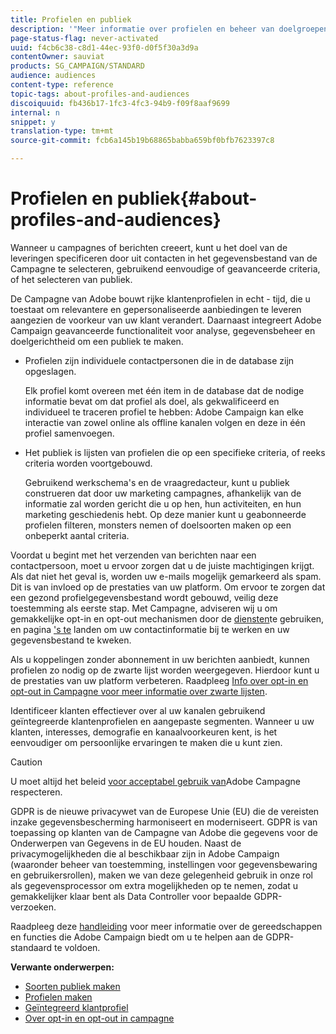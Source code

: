```yaml
---
title: Profielen en publiek
description: '"Meer informatie over profielen en beheer van doelgroepen in Adobe Campaign: doelgroepen definiëren, doelgroepen selecteren, ontvangers filteren, gegevens verzamelen en bijwerken."'
page-status-flag: never-activated
uuid: f4cb6c38-c8d1-44ec-93f0-d0f5f30a3d9a
contentOwner: sauviat
products: SG_CAMPAIGN/STANDARD
audience: audiences
content-type: reference
topic-tags: about-profiles-and-audiences
discoiquuid: fb436b17-1fc3-4fc3-94b9-f09f8aaf9699
internal: n
snippet: y
translation-type: tm+mt
source-git-commit: fcb6a145b19b68865babba659bf0bfb7623397c8

---
```



# Profielen en publiek{#about-profiles-and-audiences}

Wanneer u campagnes of berichten creeert, kunt u het doel van de leveringen specificeren door uit contacten in het gegevensbestand van de Campagne te selecteren, gebruikend eenvoudige of geavanceerde criteria, of het selecteren van publiek.

De Campagne van Adobe bouwt rijke klantenprofielen in echt - tijd, die u toestaat om relevantere en gepersonaliseerde aanbiedingen te leveren aangezien de voorkeur van uw klant verandert. Daarnaast integreert Adobe Campaign geavanceerde functionaliteit voor analyse, gegevensbeheer en doelgerichtheid om een publiek te maken.

* Profielen zijn individuele contactpersonen die in de database zijn opgeslagen.

   Elk profiel komt overeen met één item in de database dat de nodige informatie bevat om dat profiel als doel, als gekwalificeerd en individueel te traceren profiel te hebben: Adobe Campaign kan elke interactie van zowel online als offline kanalen volgen en deze in één profiel samenvoegen.

* Het publiek is lijsten van profielen die op een specifieke criteria, of reeks criteria worden voortgebouwd.

   Gebruikend werkschema&#39;s en de vraagredacteur, kunt u publiek construeren dat door uw marketing campagnes, afhankelijk van de informatie zal worden gericht die u op hen, hun activiteiten, en hun marketing geschiedenis hebt. Op deze manier kunt u geabonneerde profielen filteren, monsters nemen of doelsoorten maken op een onbeperkt aantal criteria.

Voordat u begint met het verzenden van berichten naar een contactpersoon, moet u ervoor zorgen dat u de juiste machtigingen krijgt. Als dat niet het geval is, worden uw e-mails mogelijk gemarkeerd als spam. Dit is van invloed op de prestaties van uw platform. Om ervoor te zorgen dat een gezond profielgegevensbestand wordt gebouwd, veilig deze toestemming als eerste stap. Met Campagne, adviseren wij u om gemakkelijke opt-in en opt-out mechanismen door de [diensten](../../audiences/using/creating-a-service.md)te gebruiken, en pagina [&#39;s te](../../channels/using/getting-started-with-landing-pages.md) landen om uw contactinformatie bij te werken en uw gegevensbestand te kweken.

Als u koppelingen zonder abonnement in uw berichten aanbiedt, kunnen profielen zo nodig op de zwarte lijst worden weergegeven. Hierdoor kunt u de prestaties van uw platform verbeteren. Raadpleeg [Info over opt-in en opt-out in Campagne voor meer informatie over zwarte lijsten](../../audiences/using/about-opt-in-and-opt-out-in-campaign.md).

Identificeer klanten effectiever over al uw kanalen gebruikend geïntegreerde klantenprofielen en aangepaste segmenten. Wanneer u uw klanten, interesses, demografie en kanaalvoorkeuren kent, is het eenvoudiger om persoonlijke ervaringen te maken die u kunt zien.

>[!CAUTION]
>
>U moet altijd het beleid [voor acceptabel gebruik van](https://www.adobe.com/legal/terms/aup.html)Adobe Campagne respecteren.

GDPR is de nieuwe privacywet van de Europese Unie (EU) die de vereisten inzake gegevensbescherming harmoniseert en moderniseert. GDPR is van toepassing op klanten van de Campagne van Adobe die gegevens voor de Onderwerpen van Gegevens in de EU houden. Naast de privacymogelijkheden die al beschikbaar zijn in Adobe Campaign (waaronder beheer van toestemming, instellingen voor gegevensbewaring en gebruikersrollen), maken we van deze gelegenheid gebruik in onze rol als gegevensprocessor om extra mogelijkheden op te nemen, zodat u gemakkelijker klaar bent als Data Controller voor bepaalde GDPR-verzoeken.

Raadpleeg deze [handleiding](https://docs.campaign.adobe.com/doc/standard/getting_started/en/ACS_GDPR.html) voor meer informatie over de gereedschappen en functies die Adobe Campaign biedt om u te helpen aan de GDPR-standaard te voldoen.

**Verwante onderwerpen:**

* [Soorten publiek maken](../../audiences/using/creating-audiences.md)
* [Profielen maken](../../audiences/using/creating-profiles.md)
* [Geïntegreerd klantprofiel](../../audiences/using/integrated-customer-profile.md)
* [Over opt-in en opt-out in campagne](../../audiences/using/about-opt-in-and-opt-out-in-campaign.md)

